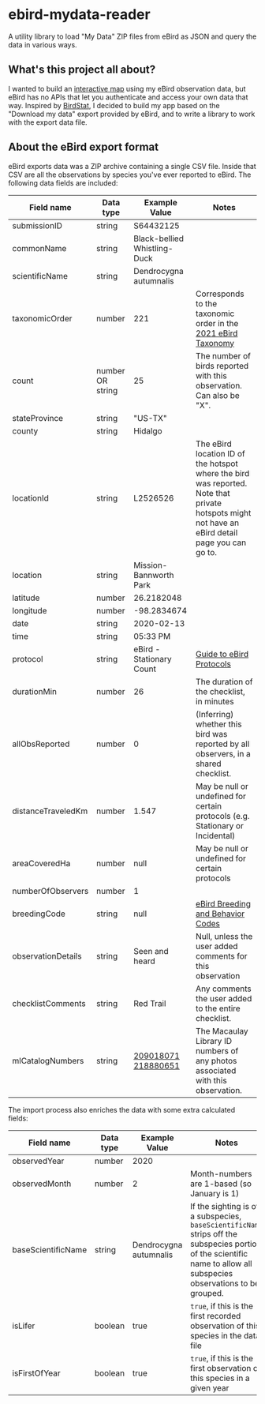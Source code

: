 # ebird-mydata-reader
A utility library to load "My Data" ZIP files from eBird as JSON and query the data in various ways.

## What's this project all about?
I wanted to build an [interactive map](https://birdmap-explorer.ohiodave.com/) using my eBird observation data, but eBird has no APIs that let you authenticate and access your own data that way. Inspired by [BirdStat](https://birdstat.com/), I decided to build my app based on the "Download my data" export provided by eBird, and to write a library to work with the export data file.

## About the eBird export format
 eBird exports data was a ZIP archive containing a single CSV file. Inside that CSV are all the observations by species you've ever reported to eBird. The following data fields are included:
 
| Field name | Data type | Example Value | Notes |
| ---------- | --------- | ------------- | ----- |
| submissionID | string | S64432125 | |
| commonName | string | Black-bellied Whistling-Duck | |
| scientificName | string | Dendrocygna autumnalis | |
| taxonomicOrder | number | 221 | Corresponds to the taxonomic order in the [2021 eBird Taxonomy](https://www.birds.cornell.edu/clementschecklist/download/) |
| count | number OR string | 25 | The number of birds reported with this observation. Can also be "X". |
| stateProvince | string | "US-TX" |
| county | string | Hidalgo | |
| locationId | string | L2526526 | The eBird location ID of the hotspot where the bird was reported. Note that private hotspots might not have an eBird detail page you can go to. |
| location | string | Mission- Bannworth Park | |
| latitude | number | 26.2182048 | |
| longitude | number | -98.2834674 | |
| date | string | 2020-02-13 | |
| time | string | 05:33 PM | |
| protocol | string | eBird - Stationary Count | [Guide to eBird Protocols](https://support.ebird.org/en/support/solutions/articles/48000950859-guide-to-ebird-protocols) |
| durationMin | number | 26 | The duration of the checklist, in minutes | 
| allObsReported | number | 0 | (Inferring) whether this bird was reported by all observers, in a shared checklist. |
| distanceTraveledKm | number | 1.547 | May be null or undefined for certain protocols (e.g. Stationary or Incidental) |
| areaCoveredHa | number | null | May be null or undefined for certain protocols |
| numberOfObservers | number | 1 | |
| breedingCode | string | null | [eBird Breeding and Behavior Codes](https://support.ebird.org/en/support/solutions/articles/48000837520-ebird-breeding-and-behavior-codes) |
| observationDetails | string | Seen and heard | Null, unless the user added comments for this observation |
| checklistComments | string | Red Trail | Any comments the user added to the entire checklist. |
| mlCatalogNumbers | string | [209018071](https://macaulaylibrary.org/asset/209018071) [218880651](https://macaulaylibrary.org/asset/218880651) | The Macaulay Library ID numbers of any photos associated with this observation. |
 
 The import process also enriches the data with some extra calculated fields:

| Field name | Data type | Example Value | Notes |
| ---------- | --------- | ------------- | ----- |
| observedYear | number | 2020 | |
| observedMonth | number | 2 | Month-numbers are 1-based (so January is 1) | 
| baseScientificName | string | Dendrocygna autumnalis | If the sighting is of a subspecies, `baseScientificName` strips off the subspecies portion of the scientific name to allow all subspecies observations to be grouped. |
| isLifer | boolean | true | `true`, if this is the first recorded observation of this species in the data file |
| isFirstOfYear | boolean | true | `true`, if this is the first observation of this species in a given year |
